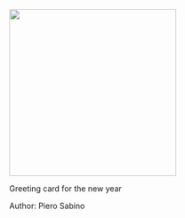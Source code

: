<img src="https://i.ibb.co/Sd8Hk3G/New-Year.png" width="300px" height="300px">



Greeting card for the new year

Author: Piero Sabino